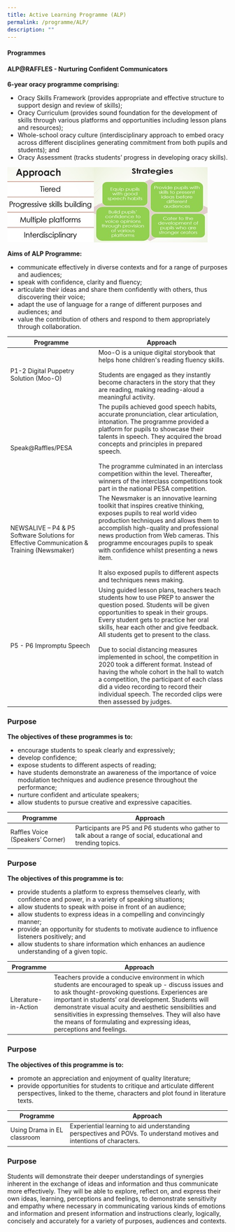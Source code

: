 ```yaml
---
title: Active Learning Programme (ALP)
permalink: /programme/ALP/
description: ""
---
```

#### **Programmes**

#### ALP@RAFFLES - Nurturing Confident Communicators 

**6-year oracy programme comprising:**

* Oracy Skills Framework (provides appropriate and effective structure to support design and review of skills);
* Oracy Curriculum (provides sound foundation for the development of skills through various platforms and opportunities including lesson plans and resources);
* Whole-school oracy culture (interdisciplinary approach to embed oracy across different disciplines generating commitment from both pupils and students); and
* Oracy Assessment (tracks students’ progress in developing oracy skills).

![](/images/ENG%20RGPS.jpeg)

**Aims of ALP Programme:**

* communicate effectively in diverse contexts and for a range of purposes and audiences;
* speak with confidence, clarity and fluency;
* articulate their ideas and share them confidently with others, thus discovering their voice;
* adapt the use of language for a range of different purposes and audiences; and
* value the contribution of others and respond to them appropriately through collaboration.



| Programme | Approach | 
| -------- | -------- | 
| P1-2 Digital Puppetry Solution (Moo-O) | Moo-O is a unique digital storybook that helps hone children's reading fluency skills.<br><br>Students are engaged as they instantly become characters in the story that they are reading, making reading-aloud a meaningful activity. | 
| Speak@Raffles/PESA | The pupils achieved good speech habits, accurate pronunciation, clear articulation, intonation. The programme provided a platform for pupils to showcase their talents in speech. They acquired the broad concepts and principles in prepared speech.<br><br>The programme culminated in an interclass competition within the level. Thereafter, winners of the interclass competitions took part in the national PESA competition. | 
| NEWSALIVE – P4 &amp; P5 Software Solutions for Effective Communication &amp; Training (Newsmaker)| The Newsmaker is an innovative learning toolkit that inspires creative thinking, exposes pupils to real world video production techniques and allows them to accomplish high-quality and professional news production from Web cameras. This programme encourages pupils to speak with confidence whilst presenting a news item.<br><br>It also exposed pupils to different aspects and techniques news making.| 
| P5 - P6 Impromptu Speech  | Using guided lesson plans, teachers teach students how to use PREP to answer the question posed. Students will be given opportunities to speak in their groups. Every student gets to practice her oral skills, hear each other and give feedback. All students get to present to the class.<br><br>Due to social distancing measures implemented in school, the competition in 2020 took a different format. Instead of having the whole cohort in the hall to watch a competition, the participant of each class did a video recording to record their individual speech. The recorded clips were then assessed by judges. |

### **Purpose**

**The objectives of these programmes is to:**

* encourage students to speak clearly and expressively;
* develop confidence;
* expose students to different aspects of reading;
* have students demonstrate an awareness of the importance of voice modulation techniques and audience presence throughout the performance;
* nurture confident and articulate speakers; 
* allow students to pursue creative and expressive capacities.

| Programme | Approach | 
| -------- | -------- | 
| Raffles Voice (Speakers’ Corner)  | Participants are P5 and P6 students who gather to talk about a range of social, educational and trending topics. | 

### **Purpose**

**The objectives of this programme is to:**

* provide students a platform to express themselves clearly, with confidence and power, in a variety of speaking situations;
* allow students to speak with poise in front of an audience;
* allow students to express ideas in a compelling and convincingly manner;
* provide an opportunity for students to motivate audience to influence listeners positively; and
* allow students to share information which enhances an audience understanding of a given topic.


| Programme | Approach | 
| -------- | -------- | 
| Literature-in-Action | Teachers provide a conducive environment in which students are encouraged to speak up - discuss issues and to ask thought-provoking questions. Experiences are important in students’ oral development. Students will demonstrate visual acuity and aesthetic sensibilities and sensitivities in expressing themselves. They will also have the means of formulating and expressing ideas, perceptions and feelings. |

### **Purpose**

**The objectives of this programme is to:**

* promote an appreciation and enjoyment of quality literature;
* provide opportunities for students to critique and articulate different perspectives, linked to the theme, characters and plot found in literature texts.



| Programme | Approach | 
| -------- | -------- |
| Using Drama in EL classroom | Experiential learning to aid understanding perspectives and POVs. To understand motives and intentions of characters. | 

### **Purpose**

Students will demonstrate their deeper understandings of synergies inherent in the exchange of ideas and information and thus communicate more effectively. They will be able to explore, reflect on, and express their own ideas, learning, perceptions and feelings, to demonstrate sensitivity and empathy where necessary in communicating various kinds of emotions and information and present information and instructions clearly, logically, concisely and accurately for a variety of purposes, audiences and contexts.